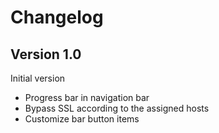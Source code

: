 # Changelog

## Version 1.0
Initial version
- Progress bar in navigation bar
- Bypass SSL according to the assigned hosts
- Customize bar button items